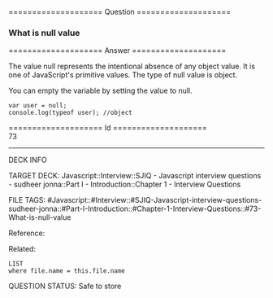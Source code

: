 ==================== Question ====================  

### What is null value  

==================== Answer ====================  

The value null represents the intentional absence of any object value. It is one of JavaScript's primitive values. The type of null value is object.

You can empty the variable by setting the value to null.

<!-- codeblock-start -->
<pre><code class="hljs language-javascript"><span class="hljs-keyword">var</span> user = <span class="hljs-literal">null</span>;
<span class="hljs-variable language_">console</span>.<span class="hljs-title function_">log</span>(<span class="hljs-keyword">typeof</span> user); <span class="hljs-comment">//object</span>
</code></pre>
<!-- codeblock-end -->

==================== Id ====================  
73

---

DECK INFO

TARGET DECK: Javascript::Interview::SJIQ - Javascript interview questions - sudheer jonna::Part I - Introduction::Chapter 1 - Interview Questions

FILE TAGS: #Javascript::#Interview::#SJIQ-Javascript-interview-questions-sudheer-jonna::#Part-I-Introduction::#Chapter-1-Interview-Questions::#73-What-is-null-value

Reference:

Related:

```dataview
LIST
where file.name = this.file.name
```

QUESTION STATUS: Safe to store
